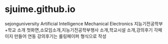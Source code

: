 # sjuime.github.io

sejonguniversity Artificial Intelligence Mechanical Electronics
지능기전공학부+학교 소개
첫화면,소모임소개,지능기전공학부행사 소개,학교시설 소개,강의후기 각페이지 만들어 연동
강의후기는 롤링페이퍼 형식으로 작성
